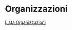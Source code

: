 # Organizzazioni

[Lista Organizzazioni](Lista%20Organizzazioni%206c3125f8072d475d92164bddc5d41d7d.csv)